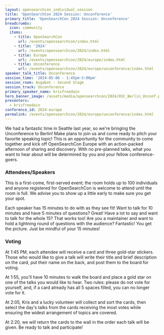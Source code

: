 ```yaml
---
layout: opensearchcon_individual_session
title: 'OpenSearchCon 2024 Session: Unconference'
primary_title: 'OpenSearchCon 2024 Session: Unconference'
breadcrumbs:
  icon: community
  items:
    - title: OpenSearchCon
      url: /events/opensearchcon/index.html
    - title: '2024'
      url: /events/opensearchcon/2024/index.html
    - title: Europe
      url: /events/opensearchcon/2024/europe/index.html
    - title: Unconference
      url: /events/opensearchcon/2024/europe/unconference/index.html
speaker_talk_title: Unconference
session_time: '2024-05-06 - 1:45pm-5:00pm'
session_room: Asgabat - Second Stage
session_track: Unconference
primary_speaker_name: krisfreedain
hero_banner_image: /assets/media/opensearchcon/2024/OSC_Berlin_Unconf.png
presenters:
  - krisfreedain
conference_id: 2024-europe
permalink: /events/opensearchcon/2024/europe/unconference/index.html
---
```


We had a fantastic time in Seattle last year, so we're bringing the Unconference to Berlin!
Make plans to join us and come ready to pitch 
your favorite speaking topic! This is an opportunity for the community to 
come together and kick off OpenSearchCon Europe with an action-packed afternoon 
of sharing and discovery. With no pre-planned talks, what you want to hear 
about will be determined by you and your fellow conference-goers.

### Attendees/Speakers

This is a first-come, first-served event; the room holds up to 100 individuals 
and anyone registered for OpenSearchCon is welcome to attend until the 
room is full. We advise you to show up a little early to make sure you get 
your spot.

Each speaker has 15 minutes to do with as they see fit! Want to talk for 10 
minutes and have 5 minutes of questions? Great! Have a lot to say and want 
to talk for the whole 15? That works too! Are you a maintainer and want to 
hold a lightning round of questions with the audience? Fantastic! You get the
picture. Just be mindful of your 15 minutes!

### Voting

At 1:45 PM, each attendee will receive a card and three gold-star stickers. 
Those who would like to give a talk will write their title and brief description 
on the card, put their name on the back, and post them to the board for 
voting.

At 1:55, you&apos;ll have 10 minutes to walk the board and place a gold star on 
one of the talks you would like to hear. Two rules: please do not vote for 
yourself, and, if a card already has all 5 spaces filled, you can no longer vote 
for it.

At 2:05, Kris and a lucky volunteer will collect and sort the cards, then select the day's 
talks from the cards receiving the most votes while ensuring the widest 
arrangement of topics are covered. 

At 2:20, we will return the cards to the wall in the order each talk will be 
given. Be ready to talk and participate!
